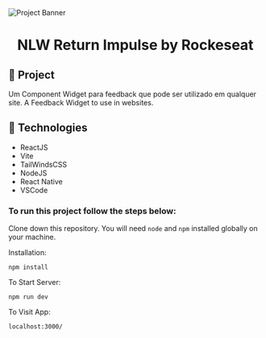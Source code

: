 <span align="center">
    <img alt="Project Banner" src="./src/assets/images/banner.png"/>
</span>

<h1 align="center">
	NLW Return Impulse by Rockeseat
</h1>


## 🚀 Project
Um Component Widget para feedback que pode ser utilizado em qualquer site.
A Feedback Widget to use in websites.

## 🔧 Technologies

- ReactJS
- Vite
- TailWindsCSS
- NodeJS
- React Native
- VSCode

### To run this project follow the steps below:  

Clone down this repository. You will need `node` and `npm` installed globally on your machine.  

Installation:

`npm install`

To Start Server:

`npm run dev`  

To Visit App:

`localhost:3000/`  

<!-- Hendell Costa -->

